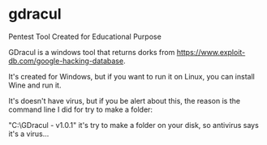# gdracul
Pentest Tool Created for Educational Purpose

GDracul is a windows tool that returns dorks from https://www.exploit-db.com/google-hacking-database. 

It's created for Windows, but if you want to run it on Linux, you can install Wine and run it.

It's doesn't have virus, but if you be alert about this, the reason is the command line I did for try to make a folder:

"C:\GDracul - v1.0.1" it's try to make a folder on your disk, so antivirus says it's a virus...
